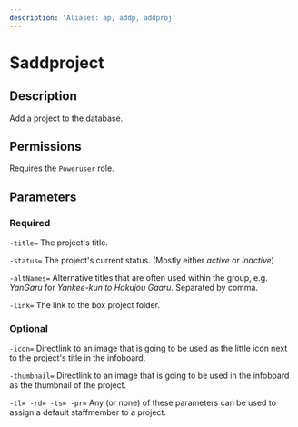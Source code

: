 ```yaml
---
description: 'Aliases: ap, addp, addproj'
---
```


# $addproject

## Description

Add a project to the database.

## Permissions

Requires the `Poweruser` role.

## Parameters

### Required

`-title=` The project's title.

`-status=` The project's current status. \(Mostly either _active_ or _inactive_\)

`-altNames=` Alternative titles that are often used within the group, e.g. _YanGaru_ for _Yankee-kun to Hakujou Gaaru._ Separated by comma.

`-link=` The link to the box project folder.

### Optional

`-icon=` Directlink to an image that is going to be used as the little icon next to the project's title in the infoboard.

`-thumbnail=` Directlink to an image  that is going to be used in the infoboard as the thumbnail of the project.

`-tl= -rd= -ts= -pr=` Any \(or none\) of these parameters can be used to assign a default staffmember to a project.

